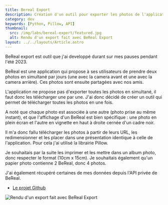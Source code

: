 ```yaml
---
title: Bereal Export
description: Création d'un outil pour exporter les photos de l'application Bereal
category: dev
keywords: [Python, Pillow, API]
thumbnail:
  src: /img/labs/bereal-export/featured.jpg
  alt: Rendu d'un export fait avec BeReal Export
layout: ../../layouts/Article.astro
---
```


BeReal export est outil que j'ai developpé durant sur mes pauses pendant l'été 2023.

BeReal est une application qui propose à ses utilisateurs de prendre deux photos en simultané par jours (une avec la camera avant et une avec la camera arrière). Ces photos sont ensuite partagées avec nos amis.

L'application ne propose pas d'exporter toutes les photos en simultané, il faut donc les télécharger une par une. J'ai donc décidé de créer un outil qui permet de télécharger toutes les photos en une fois.

A noté que chaque photo est associée à une autre (photo prise au même instant), et que l'affichage d'un BeReal est bien spécifique : une photo en plein écran et l'autre en vignette en haut à droite cernée d'un cadre noir.

Il m'a donc fallu télécharger les photos à partir de leurs URL, les redimensionner et les placer dans une présentation identique à celle de l'application. Pour cela j'ai utilisé la librairie Pillow.

Je souhaitais par la suite les imprimer et les mettre dans un album photo, donc respecter le format (10cm x 15cm). Je souhaitais également qu'un papier photo contienne 2 BeReal, donc 4 photos.

J'ai également récupéré certaines de mes données depuis l'API privée de BeReal.

- [Le projet Github](https://github.com/baptistejouin/bereal-export)

![Rendu d'un export fait avec BeReal Export](../../assets/labs/bereal-export/01.png)
